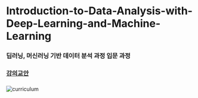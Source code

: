# Introduction-to-Data-Analysis-with-Deep-Learning-and-Machine-Learning
### 딥러닝, 머신러닝 기반 데이터 분석 과정 입문 과정


###
### [강의교안](https://github.com/JSJeong-me/Machine_Learning/tree/main/ML)
###

![curriculum](https://github.com/JSJeong-me/Introduction-to-Data-Analysis-with-Deep-Learning-and-Machine-Learning/assets/54794815/e87e25cf-0f9b-454b-b403-b12ce9d9d2bc)

